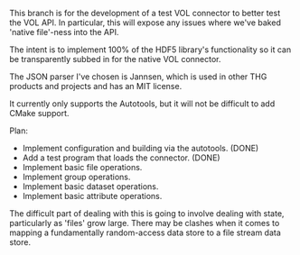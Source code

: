 This branch is for the development of a test VOL connector to better
test the VOL API. In particular, this will expose any issues where
we've baked 'native file'-ness into the API.

The intent is to implement 100% of the HDF5 library's functionality
so it can be transparently subbed in for the native VOL connector.

The JSON parser I've chosen is Jannsen, which is used in other THG
products and projects and has an MIT license.

It currently only supports the Autotools, but it will not be difficult
to add CMake support.

Plan:
* Implement configuration and building via the autotools. (DONE)
* Add a test program that loads the connector. (DONE)
* Implement basic file operations.
* Implement group operations.
* Implement basic dataset operations.
* Implement basic attribute operations.

The difficult part of dealing with this is going to involve dealing with
state, particularly as 'files' grow large. There may be clashes when it
comes to mapping a fundamentally random-access data store to a file stream
data store.

